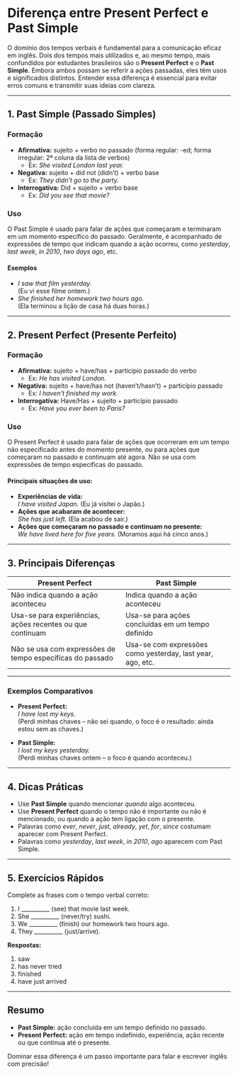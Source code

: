 
# Diferença entre Present Perfect e Past Simple

O domínio dos tempos verbais é fundamental para a comunicação eficaz em inglês. Dois dos tempos mais utilizados e, ao mesmo tempo, mais confundidos por estudantes brasileiros são o **Present Perfect** e o **Past Simple**. Embora ambos possam se referir a ações passadas, eles têm usos e significados distintos. Entender essa diferença é essencial para evitar erros comuns e transmitir suas ideias com clareza.

---

## 1. **Past Simple (Passado Simples)**

### **Formação**
- **Afirmativa:** sujeito + verbo no passado (forma regular: -ed; forma irregular: 2ª coluna da lista de verbos)
  - Ex: *She visited London last year.*
- **Negativa:** sujeito + did not (didn’t) + verbo base
  - Ex: *They didn’t go to the party.*
- **Interrogativa:** Did + sujeito + verbo base
  - Ex: *Did you see that movie?*

### **Uso**
O Past Simple é usado para falar de ações que começaram e terminaram em um momento específico do passado. Geralmente, é acompanhado de expressões de tempo que indicam quando a ação ocorreu, como *yesterday*, *last week*, *in 2010*, *two days ago*, etc.

#### **Exemplos**
- *I saw that film yesterday.*  
  (Eu vi esse filme ontem.)
- *She finished her homework two hours ago.*  
  (Ela terminou a lição de casa há duas horas.)

---

## 2. **Present Perfect (Presente Perfeito)**

### **Formação**
- **Afirmativa:** sujeito + have/has + particípio passado do verbo
  - Ex: *He has visited London.*
- **Negativa:** sujeito + have/has not (haven’t/hasn’t) + particípio passado
  - Ex: *I haven’t finished my work.*
- **Interrogativa:** Have/Has + sujeito + particípio passado
  - Ex: *Have you ever been to Paris?*

### **Uso**
O Present Perfect é usado para falar de ações que ocorreram em um tempo não especificado antes do momento presente, ou para ações que começaram no passado e continuam até agora. Não se usa com expressões de tempo específicas do passado.

#### **Principais situações de uso:**
- **Experiências de vida:**  
  *I have visited Japan.* (Eu já visitei o Japão.)
- **Ações que acabaram de acontecer:**  
  *She has just left.* (Ela acabou de sair.)
- **Ações que começaram no passado e continuam no presente:**  
  *We have lived here for five years.* (Moramos aqui há cinco anos.)

---

## 3. **Principais Diferenças**

| Present Perfect | Past Simple |
|-----------------|-------------|
| Não indica quando a ação aconteceu | Indica quando a ação aconteceu |
| Usa-se para experiências, ações recentes ou que continuam | Usa-se para ações concluídas em um tempo definido |
| Não se usa com expressões de tempo específicas do passado | Usa-se com expressões como yesterday, last year, ago, etc. |

---

### **Exemplos Comparativos**

- **Present Perfect:**  
  *I have lost my keys.*  
  (Perdi minhas chaves – não sei quando, o foco é o resultado: ainda estou sem as chaves.)

- **Past Simple:**  
  *I lost my keys yesterday.*  
  (Perdi minhas chaves ontem – o foco é quando aconteceu.)

---

## 4. **Dicas Práticas**

- Use **Past Simple** quando mencionar *quando* algo aconteceu.
- Use **Present Perfect** quando o tempo não é importante ou não é mencionado, ou quando a ação tem ligação com o presente.
- Palavras como *ever*, *never*, *just*, *already*, *yet*, *for*, *since* costumam aparecer com Present Perfect.
- Palavras como *yesterday*, *last week*, *in 2010*, *ago* aparecem com Past Simple.

---

## 5. **Exercícios Rápidos**

Complete as frases com o tempo verbal correto:

1. I __________ (see) that movie last week.
2. She __________ (never/try) sushi.
3. We __________ (finish) our homework two hours ago.
4. They __________ (just/arrive).

**Respostas:**
1. saw
2. has never tried
3. finished
4. have just arrived

---

## **Resumo**

- **Past Simple:** ação concluída em um tempo definido no passado.
- **Present Perfect:** ação em tempo indefinido, experiência, ação recente ou que continua até o presente.

Dominar essa diferença é um passo importante para falar e escrever inglês com precisão!
```
